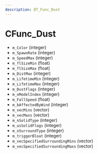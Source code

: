 ```yaml
---
description: DT_Func_Dust
---
```


# CFunc_Dust


* `m_Color` (integer)
* `m_SpawnRate` (integer)
* `m_SpeedMax` (integer)
* `m_flSizeMin` (float)
* `m_flSizeMax` (float)
* `m_DistMax` (integer)
* `m_LifetimeMin` (integer)
* `m_LifetimeMax` (integer)
* `m_DustFlags` (integer)
* `m_nModelIndex` (integer)
* `m_FallSpeed` (float)
* `m_bAffectedByWind` (integer)
* `m_vecMins` (vector)
* `m_vecMaxs` (vector)
* `m_nSolidType` (integer)
* `m_usSolidFlags` (integer)
* `m_nSurroundType` (integer)
* `m_triggerBloat` (integer)
* `m_vecSpecifiedSurroundingMins` (vector)
* `m_vecSpecifiedSurroundingMaxs` (vector)
